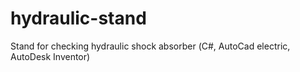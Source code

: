 # hydraulic-stand
Stand for checking hydraulic shock absorber (С#, AutoCad electric, AutoDesk Inventor)
